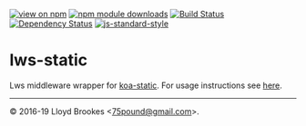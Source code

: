 [![view on npm](https://img.shields.io/npm/v/lws-static.svg)](https://www.npmjs.org/package/lws-static)
[![npm module downloads](https://img.shields.io/npm/dt/lws-static.svg)](https://www.npmjs.org/package/lws-static)
[![Build Status](https://travis-ci.org/lwsjs/static.svg?branch=master)](https://travis-ci.org/lwsjs/static)
[![Dependency Status](https://badgen.net/david/dep/lwsjs/static)](https://david-dm.org/lwsjs/static)
[![js-standard-style](https://img.shields.io/badge/code%20style-standard-brightgreen.svg)](https://github.com/feross/standard)

# lws-static

Lws middleware wrapper for [koa-static](https://github.com/koajs/static). For usage instructions see [here](https://github.com/lwsjs/local-web-server/wiki/How-to-launch-a-development-web-server).

* * *

&copy; 2016-19 Lloyd Brookes \<75pound@gmail.com\>.
